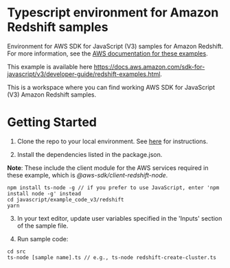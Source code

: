# Typescript environment for Amazon Redshift samples
Environment for AWS SDK for JavaScript (V3) samples for Amazon Redshift. For more information, see the [AWS documentation for these examples](https://docs.aws.amazon.com/sdk-for-javascript/v3/developer-guide/redshift-examples.html).

This example is available here https://docs.aws.amazon.com/sdk-for-javascript/v3/developer-guide/redshift-examples.html.

This is a workspace where you can find working AWS SDK for JavaScript (V3) Amazon Redshift samples. 

# Getting Started

1. Clone the repo to your local environment. See [here](https://docs.github.com/en/github/creating-cloning-and-archiving-repositories/cloning-a-repository) for instructions.

1. Install the dependencies listed in the package.json.

**Note**: These include the client module for the AWS services required in these example, 
which is *@aws-sdk/client-redshift-node*.
```
npm install ts-node -g // if you prefer to use JavaScript, enter 'npm install node -g' instead
cd javascript/example_code_v3/redshift
yarn
```

3. In your text editor, update user variables specified in the 'Inputs' section of the sample file.

4. Run sample code:
```
cd src
ts-node [sample name].ts // e.g., ts-node redshift-create-cluster.ts
```

